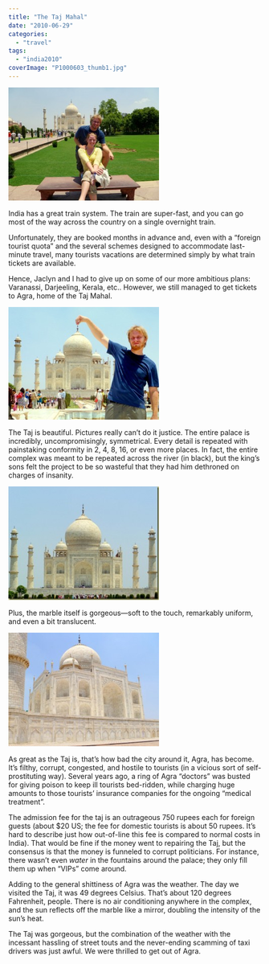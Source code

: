 ```yaml
---
title: "The Taj Mahal"
date: "2010-06-29"
categories:
  - "travel"
tags:
  - "india2010"
coverImage: "P1000603_thumb1.jpg"
---
```


[![P1000609](images/P1000609_thumb1-300x225.jpg "P1000609")](/wp-content/uploads/2010/06/P1000609_thumb1.jpg)

India has a great train system. The train are super-fast, and you can go most of the way across the country on a single overnight train.

Unfortunately, they are booked months in advance and, even with a “foreign tourist quota” and the several schemes designed to accommodate last-minute travel, many tourists vacations are determined simply by what train tickets are available.

Hence, Jaclyn and I had to give up on some of our more ambitious plans: Varanassi, Darjeeling, Kerala, etc.. However, we still managed to get tickets to Agra, home of the Taj Mahal.

[![P1000613](images/P1000613_thumb1-300x224.jpg "P1000613")](/wp-content/uploads/2010/06/P1000613_thumb1.jpg)

The Taj is beautiful. Pictures really can’t do it justice. The entire palace is incredibly, uncompromisingly, symmetrical. Every detail is repeated with painstaking conformity in 2, 4, 8, 16, or even more places. In fact, the entire complex was meant to be repeated across the river (in black), but the king’s sons felt the project to be so wasteful that they had him dethroned on charges of insanity.

[![P1000603](images/P1000603_thumb1-300x226.jpg "P1000603")](http://lh3.ggpht.com/_eHYRsPsgjsg/TCmn3BRJGBI/AAAAAAAAM6M/aObnterBCpo/P10006031.jpg?imgmax=800)

Plus, the marble itself is gorgeous—soft to the touch, remarkably uniform, and even a bit translucent.

[![P1000616](images/P1000616_thumb1-300x226.jpg "P1000616")](/wp-content/uploads/2010/06/P1000616_thumb1.jpg)

As great as the Taj is, that’s how bad the city around it, Agra, has become. It’s filthy, corrupt, congested, and hostile to tourists (in a vicious sort of self-prostituting way). Several years ago, a ring of Agra “doctors” was busted for giving poison to keep ill tourists bed-ridden, while charging huge amounts to those tourists’ insurance companies for the ongoing “medical treatment”.

The admission fee for the taj is an outrageous 750 rupees each for foreign guests (about $20 US; the fee for domestic tourists is about 50 rupees. It’s hard to describe just how out-of-line this fee is compared to normal costs in India). That would be fine if the money went to repairing the Taj, but the consensus is that the money is funneled to corrupt politicians. For instance, there wasn’t even _water_ in the fountains around the palace; they only fill them up when “VIPs” come around.

Adding to the general shittiness of Agra was the weather. The day we visited the Taj, it was 49 degrees Celsius. That’s about 120 degrees Fahrenheit, people. There is no air conditioning anywhere in the complex, and the sun reflects off the marble like a mirror, doubling the intensity of the sun’s heat.

The Taj was gorgeous, but the combination of the weather with the incessant hassling of street touts and the never-ending scamming of taxi drivers was just awful. We were thrilled to get out of Agra.
